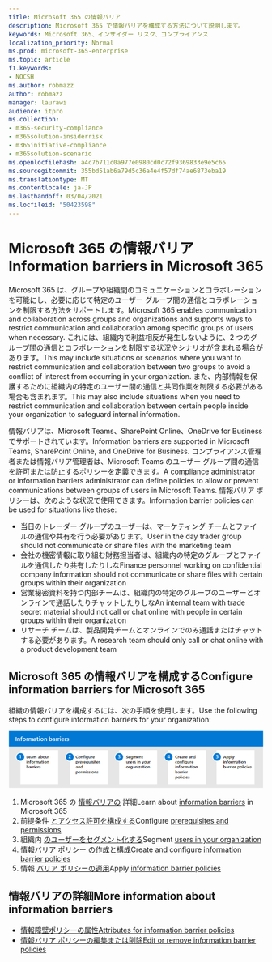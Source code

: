 ```yaml
---
title: Microsoft 365 の情報バリア
description: Microsoft 365 で情報バリアを構成する方法について説明します。
keywords: Microsoft 365、インサイダー リスク、コンプライアンス
localization_priority: Normal
ms.prod: microsoft-365-enterprise
ms.topic: article
f1.keywords:
- NOCSH
ms.author: robmazz
author: robmazz
manager: laurawi
audience: itpro
ms.collection:
- m365-security-compliance
- m365solution-insiderrisk
- m365initiative-compliance
- m365solution-scenario
ms.openlocfilehash: a4c7b711c0a977e0980cd0c72f9369833e9e5c65
ms.sourcegitcommit: 355bd51ab6a79d5c36a4e4f57df74ae6873eba19
ms.translationtype: MT
ms.contentlocale: ja-JP
ms.lasthandoff: 03/04/2021
ms.locfileid: "50423598"
---
```

# <a name="information-barriers-in-microsoft-365"></a><span data-ttu-id="69d26-104">Microsoft 365 の情報バリア</span><span class="sxs-lookup"><span data-stu-id="69d26-104">Information barriers in Microsoft 365</span></span>

<span data-ttu-id="69d26-105">Microsoft 365 は、グループや組織間のコミュニケーションとコラボレーションを可能にし、必要に応じて特定のユーザー グループ間の通信とコラボレーションを制限する方法をサポートします。</span><span class="sxs-lookup"><span data-stu-id="69d26-105">Microsoft 365 enables communication and collaboration across groups and organizations and supports ways to restrict communication and collaboration among specific groups of users when necessary.</span></span> <span data-ttu-id="69d26-106">これには、組織内で利益相反が発生しないように、2 つのグループ間の通信とコラボレーションを制限する状況やシナリオが含まれる場合があります。</span><span class="sxs-lookup"><span data-stu-id="69d26-106">This may include situations or scenarios where you want to restrict communication and collaboration between two groups to avoid a conflict of interest from occurring in your organization.</span></span> <span data-ttu-id="69d26-107">また、内部情報を保護するために組織内の特定のユーザー間の通信と共同作業を制限する必要がある場合も含まれます。</span><span class="sxs-lookup"><span data-stu-id="69d26-107">This may also include situations when you need to restrict communication and collaboration between certain people inside your organization to safeguard internal information.</span></span>

<span data-ttu-id="69d26-108">情報バリアは、Microsoft Teams、SharePoint Online、OneDrive for Business でサポートされています。</span><span class="sxs-lookup"><span data-stu-id="69d26-108">Information barriers are supported in Microsoft Teams, SharePoint Online, and OneDrive for Business.</span></span> <span data-ttu-id="69d26-109">コンプライアンス管理者または情報バリア管理者は、Microsoft Teams のユーザー グループ間の通信を許可または防止するポリシーを定義できます。</span><span class="sxs-lookup"><span data-stu-id="69d26-109">A compliance administrator or information barriers administrator can define policies to allow or prevent communications between groups of users in Microsoft Teams.</span></span> <span data-ttu-id="69d26-110">情報バリア ポリシーは、次のような状況で使用できます。</span><span class="sxs-lookup"><span data-stu-id="69d26-110">Information barrier policies can be used for situations like these:</span></span>

- <span data-ttu-id="69d26-111">当日のトレーダー グループのユーザーは、マーケティング チームとファイルの通信や共有を行う必要があります。</span><span class="sxs-lookup"><span data-stu-id="69d26-111">User in the day trader group should not communicate or share files with the marketing team</span></span>
- <span data-ttu-id="69d26-112">会社の機密情報に取り組む財務担当者は、組織内の特定のグループとファイルを通信したり共有したりしな</span><span class="sxs-lookup"><span data-stu-id="69d26-112">Finance personnel working on confidential company information should not communicate or share files with certain groups within their organization</span></span>
- <span data-ttu-id="69d26-113">営業秘密資料を持つ内部チームは、組織内の特定のグループのユーザーとオンラインで通話したりチャットしたりしな</span><span class="sxs-lookup"><span data-stu-id="69d26-113">An internal team with trade secret material should not call or chat online with people in certain groups within their organization</span></span>
- <span data-ttu-id="69d26-114">リサーチ チームは、製品開発チームとオンラインでのみ通話またはチャットする必要があります。</span><span class="sxs-lookup"><span data-stu-id="69d26-114">A research team should only call or chat online with a product development team</span></span>

## <a name="configure-information-barriers-for-microsoft-365"></a><span data-ttu-id="69d26-115">Microsoft 365 の情報バリアを構成する</span><span class="sxs-lookup"><span data-stu-id="69d26-115">Configure information barriers for Microsoft 365</span></span>

<span data-ttu-id="69d26-116">組織の情報バリアを構成するには、次の手順を使用します。</span><span class="sxs-lookup"><span data-stu-id="69d26-116">Use the following steps to configure information barriers for your organization:</span></span>

![Insider リスク ソリューション情報の障壁の手順](../media/ir-solution-ib-steps.png)

1. <span data-ttu-id="69d26-118">Microsoft 365 の [情報バリアの](information-barriers.md) 詳細</span><span class="sxs-lookup"><span data-stu-id="69d26-118">Learn about [information barriers](information-barriers.md) in Microsoft 365</span></span>
2. <span data-ttu-id="69d26-119">前提条件 [とアクセス許可を構成する](information-barriers-policies.md#prerequisites)</span><span class="sxs-lookup"><span data-stu-id="69d26-119">Configure [prerequisites and permissions](information-barriers-policies.md#prerequisites)</span></span>
3. <span data-ttu-id="69d26-120">組織内 [のユーザーをセグメント化する](information-barriers-policies.md#part-1-segment-users)</span><span class="sxs-lookup"><span data-stu-id="69d26-120">Segment [users in your organization](information-barriers-policies.md#part-1-segment-users)</span></span>
4. <span data-ttu-id="69d26-121">情報バリア ポリシー [の作成と構成](information-barriers-policies.md#part-2-define-information-barrier-policies)</span><span class="sxs-lookup"><span data-stu-id="69d26-121">Create and configure [information barrier policies](information-barriers-policies.md#part-2-define-information-barrier-policies)</span></span>
5. <span data-ttu-id="69d26-122">情報 [バリア ポリシーの適用](information-barriers-policies.md#part-3-apply-information-barrier-policies)</span><span class="sxs-lookup"><span data-stu-id="69d26-122">Apply [information barrier policies](information-barriers-policies.md#part-3-apply-information-barrier-policies)</span></span>

## <a name="more-information-about-information-barriers"></a><span data-ttu-id="69d26-123">情報バリアの詳細</span><span class="sxs-lookup"><span data-stu-id="69d26-123">More information about information barriers</span></span>

- [<span data-ttu-id="69d26-124">情報障壁ポリシーの属性</span><span class="sxs-lookup"><span data-stu-id="69d26-124">Attributes for information barrier policies</span></span>](information-barriers-attributes.md)
- [<span data-ttu-id="69d26-125">情報バリア ポリシーの編集または削除</span><span class="sxs-lookup"><span data-stu-id="69d26-125">Edit or remove information barrier policies</span></span>](information-barriers-edit-segments-policies.md)